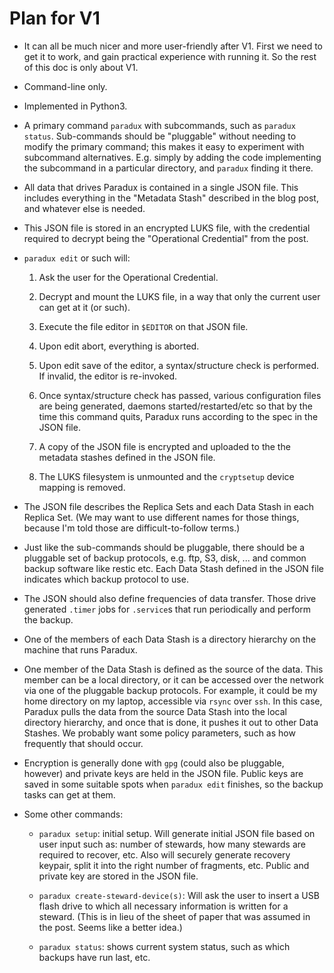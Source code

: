 Plan for V1
===========

* It can all be much nicer and more user-friendly after V1. First
  we need to get it to work, and gain practical experience with
  running it. So the rest of this doc is only about V1.

* Command-line only.

* Implemented in Python3.

* A primary command `paradux` with subcommands, such as `paradux status`.
  Sub-commands should be "pluggable" without needing to modify the primary
  command; this makes it easy to experiment with subcommand alternatives.
  E.g. simply by adding the code implementing the subcommand in a particular
  directory, and `paradux` finding it there.

* All data that drives Paradux is contained in a single JSON file. This
  includes everything in the "Metadata Stash" described in the blog post,
  and whatever else is needed.

* This JSON file is stored in an encrypted LUKS file, with the credential
  required to decrypt being the "Operational Credential" from the post.

* `paradux edit` or such will:

  1. Ask the user for the Operational Credential.

  1. Decrypt and mount the LUKS file, in a way that only the current user
     can get at it (or such).

  1. Execute the file editor in `$EDITOR` on that JSON file.

  1. Upon edit abort, everything is aborted.

  1. Upon edit save of the editor, a syntax/structure check is performed.
     If invalid, the editor is re-invoked.

  1. Once syntax/structure check has passed, various configuration files
     are being generated, daemons started/restarted/etc so that by the
     time this command quits, Paradux runs according to the spec in the
     JSON file.

  1. A copy of the JSON file is encrypted and uploaded to the the metadata
     stashes defined in the JSON file.

  1. The LUKS filesystem is unmounted and the `cryptsetup` device mapping
     is removed.

* The JSON file describes the Replica Sets and each Data Stash in each
  Replica Set. (We may want to use different names for those things,
  because I'm told those are difficult-to-follow terms.)

* Just like the sub-commands should be pluggable, there should be a
  pluggable set of backup protocols, e.g. ftp, S3, disk, ...
  and common backup software like restic etc. Each Data Stash defined
  in the JSON file indicates which backup protocol to use.

* The JSON should also define frequencies of data transfer. Those drive
  generated `.timer` jobs for `.service`s that run periodically and
  perform the backup.

* One of the members of each Data Stash is a directory hierarchy on the
  machine that runs Paradux.

* One member of the Data Stash is defined as the source of the data.
  This member can be a local directory, or it can be accessed over
  the network via one of the pluggable backup protocols. For example,
  it could be my home directory on my laptop, accessible via
  `rsync` over `ssh`. In this case, Paradux pulls the data from the
  source Data Stash into the local directory hierarchy, and once
  that is done, it pushes it out to other Data Stashes. We probably
  want some policy parameters, such as how frequently that should
  occur.

* Encryption is generally done with `gpg` (could also be pluggable,
  however) and private keys are held in the JSON file. Public keys
  are saved in some suitable spots when `paradux edit` finishes, so
  the backup tasks can get at them.

* Some other commands:

  * `paradux setup`: initial setup. Will generate initial JSON file
     based on user input such as: number of stewards, how many stewards
     are required to recover, etc. Also will securely generate recovery
     keypair, split it into the right number of fragments, etc.
     Public and private key are stored in the JSON file.

  * `paradux create-steward-device(s)`: Will ask the user to insert a
     USB flash drive to which all necessary information is written
     for a steward. (This is in lieu of the sheet of paper that was
     assumed in the post. Seems like a better idea.)

  * `paradux status`: shows current system status, such as which backups
     have run last, etc.


